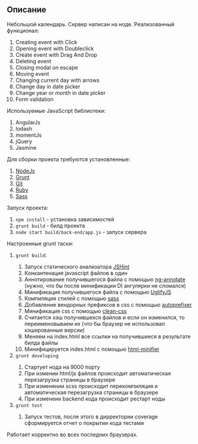 <h2> Описание </h2>
Небольшой календарь. Сервер написан на ноде. Реализованный функционал:
<ol>
    <li>Creating event with Click</li>
    <li>Opening event with Doubleclick</li>
    <li>Create event with Drag And Drop</li>
    <li>Deleting event</li>
    <li>Closing modal on escape</li>
    <li>Moving event</li>
    <li>Changing current day with arrows</li>
    <li>Change day in date picker</li>
    <li>Change year or month in date picker</li>
    <li>Form validation</li>
</ol>


Используемые JavaScript библиотеки:
<ol> 
    <li>AngularJs</li>
    <li>lodash</li>
    <li>momentJs</li>
    <li>jQuery</li>
    <li>Jasmine</li>
</ol>

Для сборки проекта требуются установленные:
<ol>
    <li><a href="http://nodejs.org/">NodeJs</a></li>
    <li><a href="http://gruntjs.com/">Grunt</a></li>
    <li><a href="http://git-scm.com/">Git</a></li>
    <li><a href="https://www.ruby-lang.org/">Ruby</a></li>
    <li><a href="http://sass-lang.com/">Sass</a></li>
</ol>

Запуск проекта:
<ol>
    <li><code>npm install</code> - установка зависимостей</li>
    <li><code>grunt build</code> - билд проекта</li>
    <li><code>node start build/back-end/app.js</code> - запуск сервера</li>
</ol>

Настроенные grunt таски:
<ol>
    <li><code>grunt build</code>:</li>
    <ol>
        <li>Запуск статического анализатора <a href="http://jshint.com/">JSHint</a> </li>
        <li>Конкантенация javascript файлов в один</li>
        <li>Аннотирование получившегося файла с помощью <a href="https://www.npmjs.org/package/ng-annotate">ng-annotate</a> (нужно, что бы после минификации DI ангулярки не сломался)</li>
        <li>Минификация получившегося файла с помощью <a href="https://github.com/mishoo/UglifyJS">UglifyJS</a></li>
        <li>Компиляция стилей с помощью <a href="http://sass-lang.com/">sass</a></li>
        <li>Добавление вендорных префиксов в css с помощью <a href="https://github.com/postcss/autoprefixer">autoprefixer</a></li>
        <li>Минификация css с помощью <a href="https://github.com/jakubpawlowicz/clean-css">clean-css</a></li>
        <li>Считается хэш получившехся файлов и если он изменился, то переименовываем их (что бы браузер не использовал кэшированные версии)</li>
        <li>Меняем на index.html все ссылки на получившиеся в результате билда файлы</li>
        <li>Минифицируется index.html с помощью <a href="https://github.com/kangax/html-minifier">html-minifier</a></li>
    </ol>
    <li><code>grunt developing</code></li>
    <ol>
        <li>Стартует нода на 9000 порту</li>
        <li>При измении html/js файлов происходит автоматическая перезагрузка страницы в браузере</li>
        <li>При изменении scss происходит перекомпиляция и автоматическая перезагрузка страницы в браузере</li>
        <li>При изменеии backend кода происходит рестарт ноды</li>
    </ol>
    <li><code>grunt test</code></li>
    <ol>
        <li>Запуск тестов, после этого в дирректории coverage сформируется отчет о покрытии кода тестами</li>
    </ol>
</ol>

Работает корректно во всех последних браузерах.